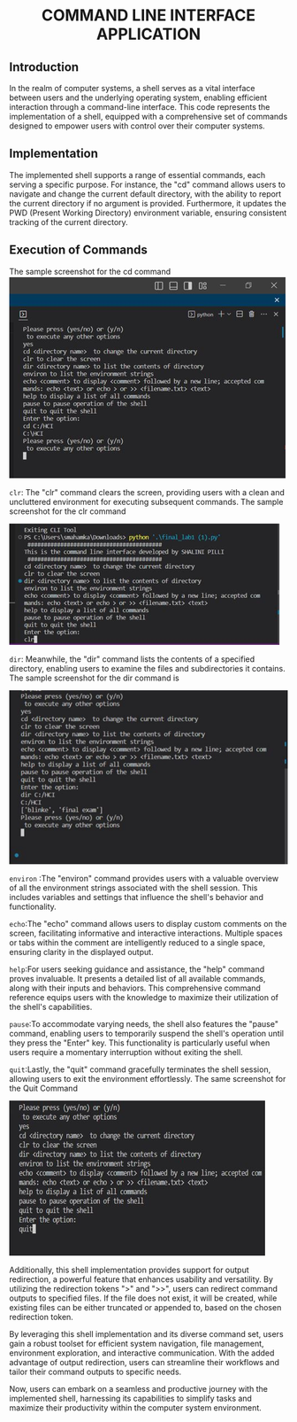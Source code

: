 <h1 align = "center">
COMMAND LINE INTERFACE APPLICATION
</h1>

<h2>Introduction</h2>
In the realm of computer systems, a shell serves as a vital interface between users and the underlying operating system, 
enabling efficient interaction through a command-line interface. This code represents the implementation of a shell, 
equipped with a comprehensive set of commands designed to empower users with control over their computer systems.

<h2>Implementation</h2>
The implemented shell supports a range of essential commands, each serving a specific purpose. For instance, the "cd" 
command allows users to navigate and change the current default directory, with the ability to report the current directory
if no argument is provided. Furthermore, it updates the PWD (Present Working Directory) environment variable,
 ensuring consistent tracking of the current directory.
 
 <h2>Execution of Commands</h2>
 The sample screenshot for the cd command
 <img src="https://github.com/shaalni01/Command-Line-Interface/blob/main/assets/Creating%20cd%20command.JPG"/>

`clr`: The "clr" command clears the screen, providing users with a clean and uncluttered environment for executing subsequent commands.
The sample screenshot for the clr command

<img src="https://github.com/shaalni01/Command-Line-Interface/blob/main/assets/Creating%20clr%20command.JPG"/>

`dir`: Meanwhile, the "dir" command lists the contents of a specified directory, enabling users to examine the files and subdirectories it contains.
The sample screenshot for the dir command is

<img src="https://github.com/shaalni01/Command-Line-Interface/blob/main/assets/Creating%20Dir%20Command.JPG"/>

`environ` :The "environ" command provides users with a valuable overview of all the environment strings associated with the shell session.
 This includes variables and settings that influence the shell's behavior and functionality.

`echo`:The "echo" command allows users to display custom comments on the screen, facilitating informative and interactive interactions. 
 Multiple spaces or tabs within the comment are intelligently reduced to a single space, ensuring clarity in the displayed output.

`help`:For users seeking guidance and assistance, the "help" command proves invaluable. It presents a detailed list of all available commands, 
along with their inputs and behaviors. This comprehensive command reference equips users with the knowledge to maximize their utilization of 
the shell's capabilities.

`pause`:To accommodate varying needs, the shell also features the "pause" command, enabling users to temporarily suspend the shell's operation until they
 press the "Enter" key. This functionality is particularly useful when users require a momentary interruption without exiting the shell.

`quit`:Lastly, the "quit" command gracefully terminates the shell session, allowing users to exit the environment effortlessly.
The same screenshot for the Quit Command

<img src="https://github.com/shaalni01/Command-Line-Interface/blob/main/assets/Creating%20Quit%20Command.JPG"/>

Additionally, this shell implementation provides support for output redirection, a powerful feature that enhances usability and versatility. 
By utilizing the redirection tokens ">" and ">>", users can redirect command outputs to specified files. If the file does not exist, 
it will be created, while existing files can be either truncated or appended to, based on the chosen redirection token.

By leveraging this shell implementation and its diverse command set, users gain a robust toolset for efficient system navigation, 
file management, environment exploration, and interactive communication. With the added advantage of output redirection, 
users can streamline their workflows and tailor their command outputs to specific needs.

Now, users can embark on a seamless and productive journey with the implemented shell, 
harnessing its capabilities to simplify tasks and maximize their productivity within the computer system environment.
